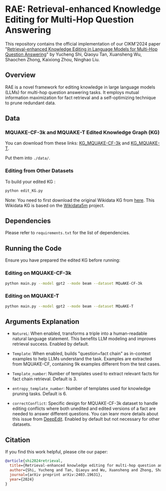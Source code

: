 # RAE: Retrieval-enhanced Knowledge Editing for Multi-Hop Question Answering

This repository contains the official implementation of our CIKM'2024 paper "[Retrieval-enhanced Knowledge Editing in Language Models for Multi-Hop Question Answering](https://arxiv.org/abs/2403.19631)" by Yucheng Shi, Qiaoyu Tan, Xuansheng Wu, Shaochen Zhong, Kaixiong Zhou, Ninghao Liu.

## Overview

RAE is a novel framework for editing knowledge in large language models (LLMs) for multi-hop question answering tasks. It employs mutual information maximization for fact retrieval and a self-optimizing technique to prune redundant data.

## Data

### MQUAKE-CF-3k and MQUAKE-T Edited Knowledge Graph (KG)

You can download from these links: [KG_MQUAKE-CF-3k](https://outlookuga-my.sharepoint.com/:u:/g/personal/ys07245_uga_edu/Ec0O9oUzka5LuNwK3M8FL-YBG3zw7mAdme7V9S9l4cbt7Q?e=3TKvcE) and [KG_MQUAKE-T](https://outlookuga-my.sharepoint.com/:u:/g/personal/ys07245_uga_edu/EckS-8zKM75MgqmJmQH8NQMByT___C5lNyZaIsOXHQXvIQ?e=VVwF2F).

Put them into `./data/`.

### Editing from Other Datasets

To build your edited KG :

```bash
python edit_KG.py
```

Note: You need to first download the original Wikidata KG from [here](https://outlookuga-my.sharepoint.com/:u:/g/personal/ys07245_uga_edu/EbbXuq1FumtFkH3B0qmb2bMBgRdyXbayUNAevKsKvtBVUw?e=Xy3QsY). This Wikidata KG is based on the [Wikidata5m](https://deepgraphlearning.github.io/project/wikidata5m) project.

## Dependencies

Please refer to `requirements.txt` for the list of dependencies.

## Running the Code

Ensure you have prepared the edited KG before running:

### Editing on MQUAKE-CF-3k

```bash
python main.py --model gpt2 --mode beam --dataset MQuAKE-CF-3k
```

### Editing on MQUAKE-T

```bash
python main.py --model gpt2 --mode beam --dataset MQuAKE-T
```

## Arguments Explanation

- `NatureL`: When enabled, transforms a triple into a human-readable natural language statement. This benefits LLM modeling and improves retrieval success. Enabled by default.

- `Template`: When enabled, builds "question+fact chain" as in-context examples to help LLMs understand the task. Examples are extracted from MQUAKE-CF, containing 9k examples different from the test cases.

- `Template_number`: Number of templates used to extract relevant facts for fact chain retrieval. Default is 3.

- `entropy_template_number`: Number of templates used for knowledge pruning tasks. Default is 6.

- `correctConflict`: Specific design for MQUAKE-CF-3k dataset to handle editing conflicts where both unedited and edited versions of a fact are needed to answer different questions. You can leanr more details about this issue from [DeepEdit](https://arxiv.org/abs/2401.10471). Enabled by default but not necessary for other datasets. 


## Citation

If you find this work helpful, please cite our paper:

```bibtex
@article{shi2024retrieval,
  title={Retrieval-enhanced knowledge editing for multi-hop question answering in language models},
  author={Shi, Yucheng and Tan, Qiaoyu and Wu, Xuansheng and Zhong, Shaochen and Zhou, Kaixiong and Liu, Ninghao},
  journal={arXiv preprint arXiv:2403.19631},
  year={2024}
}
```

